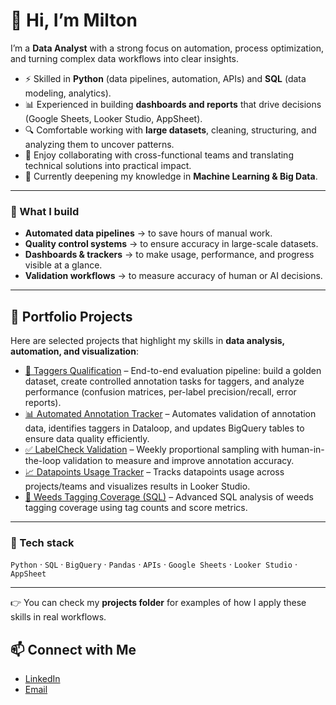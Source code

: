 # 👋 Hi, I’m Milton  

I’m a **Data Analyst** with a strong focus on automation, process optimization, and turning complex data workflows into clear insights.  

- ⚡ Skilled in **Python** (data pipelines, automation, APIs) and **SQL** (data modeling, analytics).  
- 📊 Experienced in building **dashboards and reports** that drive decisions (Google Sheets, Looker Studio, AppSheet).  
- 🔍 Comfortable working with **large datasets**, cleaning, structuring, and analyzing them to uncover patterns.  
- 🤝 Enjoy collaborating with cross-functional teams and translating technical solutions into practical impact.  
- 🌱 Currently deepening my knowledge in **Machine Learning & Big Data**.  

---

### 🔨 What I build
- **Automated data pipelines** → to save hours of manual work.  
- **Quality control systems** → to ensure accuracy in large-scale datasets.  
- **Dashboards & trackers** → to make usage, performance, and progress visible at a glance.  
- **Validation workflows** → to measure accuracy of human or AI decisions.  

---

## 💼 Portfolio Projects  

Here are selected projects that highlight my skills in **data analysis, automation, and visualization**:  

- [🎯 Taggers Qualification](./taggers-qualification) – End-to-end evaluation pipeline: build a golden dataset, create controlled annotation tasks for taggers, and analyze performance (confusion matrices, per-label precision/recall, error reports).
- [📊 Automated Annotation Tracker](./Patch_Report_Automation) – Automates validation of annotation data, identifies taggers in Dataloop, and updates BigQuery tables to ensure data quality efficiently.  
- [✅ LabelCheck Validation](.github.com/miltondl/My_Projects/tree/main/labelcheck-validation) – Weekly proportional sampling with human-in-the-loop validation to measure and improve annotation accuracy.  
- [📈 Datapoints Usage Tracker](./datapoints-usage-tracker) – Tracks datapoints usage across projects/teams and visualizes results in Looker Studio.  
- [🌿 Weeds Tagging Coverage (SQL)](./weeds-tagging-coverage) – Advanced SQL analysis of weeds tagging coverage using tag counts and score metrics.  

---
### 🚀 Tech stack
`Python` · `SQL` · `BigQuery` · `Pandas` · `APIs` · `Google Sheets` · `Looker Studio` · `AppSheet`  

---

👉 You can check my **projects folder** for examples of how I apply these skills in real workflows.  

## 📫 Connect with Me
- [LinkedIn](https://linkedin.com/in/milton-del-aguila-3076a9139)  
- [Email](mailto:miltondele@gmail.com)  
